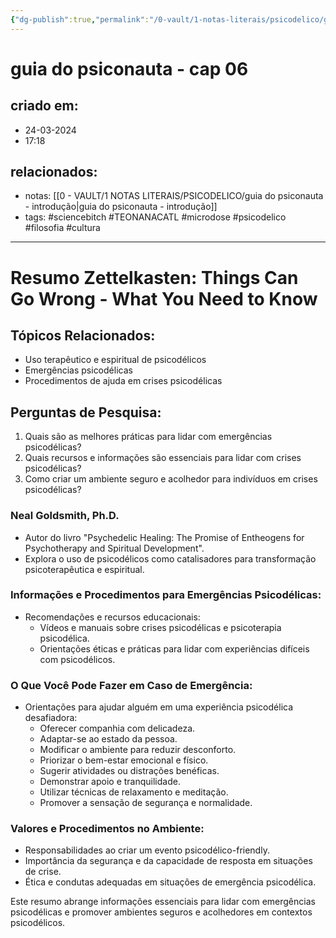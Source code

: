 ```yaml
---
{"dg-publish":true,"permalink":"/0-vault/1-notas-literais/psicodelico/guia-do-psiconauta-cap-06/","tags":["sciencebitch","TEONANACATL","microdose","psicodelico","filosofia","cultura"],"dgHomeLink":true,"dgShowLocalGraph":true,"dgShowFileTree":true,"dgEnableSearch":true}
---
```


# guia do psiconauta - cap 06

## criado em: 
- 24-03-2024
- 17:18
## relacionados:
- notas: [[0 - VAULT/1 NOTAS LITERAIS/PSICODELICO/guia do psiconauta - introdução\|guia do psiconauta - introdução]]
- tags: #sciencebitch #TEONANACATL #microdose #psicodelico #filosofia #cultura
---
# Resumo Zettelkasten: Things Can Go Wrong - What You Need to Know

## Tópicos Relacionados:
- Uso terapêutico e espiritual de psicodélicos
- Emergências psicodélicas
- Procedimentos de ajuda em crises psicodélicas

## Perguntas de Pesquisa:
1. Quais são as melhores práticas para lidar com emergências psicodélicas?
2. Quais recursos e informações são essenciais para lidar com crises psicodélicas?
3. Como criar um ambiente seguro e acolhedor para indivíduos em crises psicodélicas?

### Neal Goldsmith, Ph.D.
- Autor do livro "Psychedelic Healing: The Promise of Entheogens for Psychotherapy and Spiritual Development".
- Explora o uso de psicodélicos como catalisadores para transformação psicoterapêutica e espiritual.

### Informações e Procedimentos para Emergências Psicodélicas:
- Recomendações e recursos educacionais:
  - Vídeos e manuais sobre crises psicodélicas e psicoterapia psicodélica.
  - Orientações éticas e práticas para lidar com experiências difíceis com psicodélicos.

### O Que Você Pode Fazer em Caso de Emergência:
- Orientações para ajudar alguém em uma experiência psicodélica desafiadora:
  - Oferecer companhia com delicadeza.
  - Adaptar-se ao estado da pessoa.
  - Modificar o ambiente para reduzir desconforto.
  - Priorizar o bem-estar emocional e físico.
  - Sugerir atividades ou distrações benéficas.
  - Demonstrar apoio e tranquilidade.
  - Utilizar técnicas de relaxamento e meditação.
  - Promover a sensação de segurança e normalidade.

### Valores e Procedimentos no Ambiente:
- Responsabilidades ao criar um evento psicodélico-friendly.
- Importância da segurança e da capacidade de resposta em situações de crise.
- Ética e condutas adequadas em situações de emergência psicodélica.

Este resumo abrange informações essenciais para lidar com emergências psicodélicas e promover ambientes seguros e acolhedores em contextos psicodélicos.
